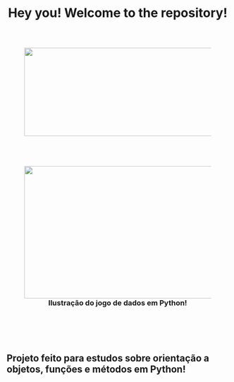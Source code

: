 <h1 align="center">
  Hey you! Welcome to the repository!
  <br>
  <br>
  <figure>
    <img src="https://github.com/sudoAptIPedro/phpKillJava/blob/main/theTronVelotrol.gif" width="500" height="200">
  </figure> 
</h1>

<br>

<header>
  <h3 align="center">
    <figure align="center">
      <img src="https://github.com/sudoAptIPedro/phpKillJava/blob/main/imagem_2022-01-06_191057.png" width="800" height="300">
      <br>
      <figcaption> Ilustração do jogo de dados em Python! </figcaption>
    </figure>
  </h3> 
</header>

<br>

<main>
  <h2> Projeto feito para estudos sobre orientação a objetos, funções e métodos em Python! </h2>
</main>
